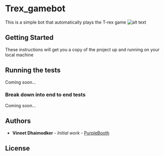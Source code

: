# Trex_gamebot
This is a simple bot that automatically plays the T-rex game
![alt text](https://img.thecodepost.org/2015/01/trex.png)

## Getting Started

These instructions will get you a copy of the project up and running on your local machine

## Running the tests

Coming soon...

### Break down into end to end tests

Coming soon...

## Authors

* **Vineet Dhaimodker** - *Initial work* - [PurpleBooth](https://github.com/PurpleBooth)

## License
